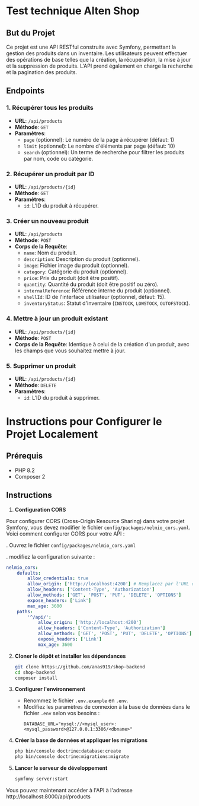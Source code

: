 # Test technique Alten Shop

## But du Projet

Ce projet est une API RESTful construite avec Symfony, permettant la gestion des produits dans un inventaire. Les utilisateurs peuvent effectuer des opérations de base telles que la création, la récupération, la mise à jour et la suppression de produits. L'API prend également en charge la recherche et la pagination des produits.

## Endpoints

### 1. Récupérer tous les produits
- **URL**: `/api/products`
- **Méthode**: `GET`
- **Paramètres**:
  - `page` (optionnel): Le numéro de la page à récupérer (défaut: 1)
  - `limit` (optionnel): Le nombre d'éléments par page (défaut: 10)
  - `search` (optionnel): Un terme de recherche pour filtrer les produits par nom, code ou catégorie.

### 2. Récupérer un produit par ID
- **URL**: `/api/products/{id}`
- **Méthode**: `GET`
- **Paramètres**:
  - `id`: L'ID du produit à récupérer.

### 3. Créer un nouveau produit
- **URL**: `/api/products`
- **Méthode**: `POST`
- **Corps de la Requête**:
  - `name`: Nom du produit.
  - `description`: Description du produit (optionnel).
  - `image`: Fichier image du produit (optionnel).
  - `category`: Catégorie du produit (optionnel).
  - `price`: Prix du produit (doit être positif).
  - `quantity`: Quantité du produit (doit être positif ou zéro).
  - `internalReference`: Référence interne du produit (optionnel).
  - `shellId`: ID de l'interface utilisateur (optionnel, défaut: 15).
  - `inventoryStatus`: Statut d'inventaire (`INSTOCK`, `LOWSTOCK`, `OUTOFSTOCK`).

### 4. Mettre à jour un produit existant
- **URL**: `/api/products/{id}`
- **Méthode**: `POST`
- **Corps de la Requête**: Identique à celui de la création d'un produit, avec les champs que vous souhaitez mettre à jour.

### 5. Supprimer un produit
- **URL**: `/api/products/{id}`
- **Méthode**: `DELETE`
- **Paramètres**:
  - `id`: L'ID du produit à supprimer.

# Instructions pour Configurer le Projet Localement

## Prérequis
- PHP 8.2
- Composer 2

## Instructions
1. **Configuration CORS**

Pour configurer CORS (Cross-Origin Resource Sharing) dans votre projet Symfony, vous devez modifier le fichier `config/packages/nelmio_cors.yaml`. Voici comment configurer CORS pour votre API :

. Ouvrez le fichier `config/packages/nelmio_cors.yaml`

. modifiez la configuration suivante :

```yaml
nelmio_cors:
    defaults:
        allow_credentials: true
        allow_origin: ['http://localhost:4200'] # Remplacez par l'URL de votre frontend si différente
        allow_headers: ['Content-Type', 'Authorization']
        allow_methods: ['GET', 'POST', 'PUT', 'DELETE', 'OPTIONS']
        expose_headers: ['Link']
        max_age: 3600
    paths:
        '^/api/':
            allow_origin: ['http://localhost:4200']
            allow_headers: ['Content-Type', 'Authorization']
            allow_methods: ['GET', 'POST', 'PUT', 'DELETE', 'OPTIONS']
            expose_headers: ['Link']
            max_age: 3600
```

2. **Cloner le dépôt et installer les dépendances**
   ```bash
   git clone https://github.com/anas919/shop-backend
   cd shop-backend
   composer install
   ```

3. **Configurer l'environnement**
   - Renommez le fichier `.env.example` en `.env`.
   - Modifiez les paramètres de connexion à la base de données dans le fichier `.env` selon vos besoins :
     ```
     DATABASE_URL="mysql://<mysql_user>:<mysql_password>@127.0.0.1:3306/<dbname>"
     ```

4. **Créer la base de données et appliquer les migrations**
   ```bash
   php bin/console doctrine:database:create
   php bin/console doctrine:migrations:migrate
   ```

5. **Lancer le serveur de développement**
   ```bash
   symfony server:start
   ```

Vous pouvez maintenant accéder à l'API à l'adresse http://localhost:8000/api/products
